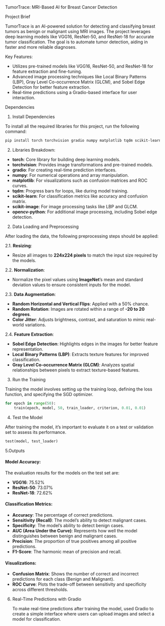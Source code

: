 TumorTrace: MRI-Based AI for Breast Cancer Detection

Project Brief

TumorTrace is an AI-powered solution for detecting and classifying breast tumors as benign or malignant using MRI images. The project leverages deep learning models like VGG16, ResNet-50, and ResNet-18 for accurate tumor classification. The goal is to automate tumor detection, aiding in faster and more reliable diagnoses.

Key Features:

	

- Utilizes pre-trained models like VGG16, ResNet-50, and ResNet-18 for feature extraction and fine-tuning.
- Advanced image processing techniques like Local Binary Patterns (LBP), Gray Level Co-occurrence Matrix (GLCM), and Sobel Edge Detection for better feature extraction.
- Real-time predictions using a Gradio-based interface for user interaction.

Dependencies

1. Install Dependencies

To install all the required libraries for this project, run the following command:

```bash
pip install torch torchvision gradio numpy matplotlib tqdm scikit-learn scikit-image opencv-python
```

2. Libraries Breakdown:

- **torch**: Core library for building deep learning models.
- **torchvision**: Provides image transformations and pre-trained models.
- **gradio**: For creating real-time prediction interfaces.
- **numpy**: For numerical operations and array manipulation.
- **matplotlib**: For visualizations such as confusion matrices and ROC curves.
- **tqdm**: Progress bars for loops, like during model training.
- **scikit-learn**: For classification metrics like accuracy and confusion matrix.
- **scikit-image**: For image processing tasks like LBP and GLCM.
- **opencv-python**: For additional image processing, including Sobel edge detection.

2. Data Loading and Preprocessing

 After loading the data, the following preprocessing steps should be applied:
 
   2.1. **Resizing**:
   - Resize all images to **224x224 pixels** to match the input size required by the models.

   2.2. **Normalization**:
   - Normalize the pixel values using **ImageNet**’s mean and standard deviation values to ensure consistent inputs for the model.

   2.3. **Data Augmentation**:
   - **Random Horizontal and Vertical Flips**: Applied with a 50% chance.
   - **Random Rotation**: Images are rotated within a range of **-20 to 20 degrees**.
   - **Color Jitter**: Adjusts brightness, contrast, and saturation to mimic real-world variations.

   2.4. **Feature Extraction**:
   - **Sobel Edge Detection**: Highlights edges in the images for better feature representation.
   - **Local Binary Patterns (LBP)**: Extracts texture features for improved classification.
   - **Gray Level Co-occurrence Matrix (GLCM)**: Analyzes spatial relationships between pixels to extract texture-based features.
3. Run the Training

Training the model involves setting up the training loop, defining the loss function, and specifying the SGD optimizer.

```python
for epoch in range(50):
    train(epoch, model, 50, train_loader, criterion, 0.01, 0.01)
```
4. Test the Model

After training the model, it’s important to evaluate it on a test or validation set to assess its performance. 
```python
test(model, test_loader)
```

5.Outputs

#### Model Accuracy:
The evaluation results for the models on the test set are:

- **VGG16**: 75.52%
- **ResNet-50**: 73.07%
- **ResNet-18**: 72.62%

#### Classification Metrics:
- **Accuracy**: The percentage of correct predictions.
- **Sensitivity (Recall)**: The model’s ability to detect malignant cases.
- **Specificity**: The model’s ability to detect benign cases.
- **AUC (Area Under the Curve)**: Represents how well the model distinguishes between benign and malignant cases.
- **Precision**: The proportion of true positives among all positive predictions.
- **F1-Score**: The harmonic mean of precision and recall.

#### Visualizations:
- **Confusion Matrix**: Shows the number of correct and incorrect predictions for each class (Benign and Malignant).
- **ROC Curve**: Plots the trade-off between sensitivity and specificity across different thresholds.

6. Real-Time Predictions with Gradio

   To make real-time predictions after training the model, used Gradio to create a simple interface where users can upload images and select a model for classification.





